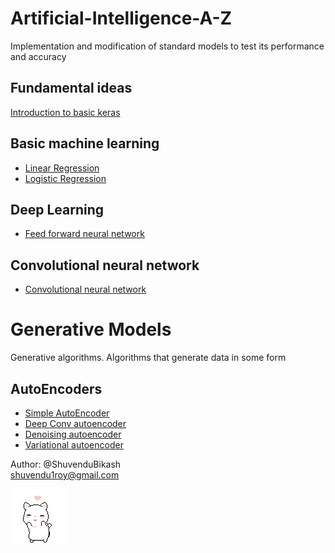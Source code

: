 # Artificial-Intelligence-A-Z
Implementation and modification of standard models to test its performance and accuracy

## Fundamental ideas
[Introduction to basic keras](basics/keras_basics.py)


## Basic machine learning
- [Linear Regression](linear_regression)
- [Logistic Regression](logistic_regression)

## Deep Learning
- [Feed forward neural network](feedforward_neural_network)

## Convolutional neural network
- [Convolutional neural network](convolutional_neural_network)

# Generative Models
Generative algorithms. Algorithms that generate data in some form
## AutoEncoders
- [Simple AutoEncoder](auto_encoder/simple_autoencoder)
- [Deep Conv autoencoder](auto_encoder/deep_convolutional_autoencoder)
- [Denoising autoencoder](auto_encoder/denoising_autoencoder)
- [Variational autoencoder](auto_encoder/variational_autoencoders)

Author: @ShuvenduBikash <br>
shuvendu1roy@gmail.com

![](image/dancing_cat.gif)
